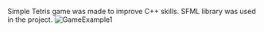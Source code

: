 Simple Tetris game was made to improve C++ skills. 
SFML library was used in the project.
![GameExample1](https://user-images.githubusercontent.com/88842047/191764741-d88b6c80-2a1a-4fdd-b8a3-639c1a6c50b6.jpg)
